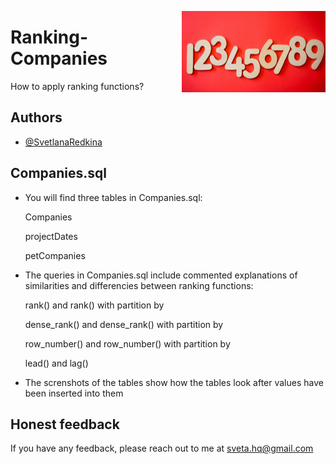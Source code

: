 
<img
  align="right"
  src="readme-logo.png"
  style="width: 230px; height: 130px">  
# Ranking-Companies

How to apply ranking functions? 

## Authors

- [@SvetlanaRedkina](https://github.com/SvetlanaRedkina)


## Companies.sql
- You will find three tables in Companies.sql: 
    
     Companies

     projectDates
     
     petCompanies

- The queries in Companies.sql include commented explanations of similarities and differencies between ranking functions:

     rank() and rank() with partition by

     dense_rank() and dense_rank() with partition by

     row_number() and row_number() with partition by

     lead() and lag()

- The screnshots of the tables show how the tables look after values have been inserted into them

## Honest feedback

If you have any feedback, please reach out to me at sveta.hq@gmail.com
